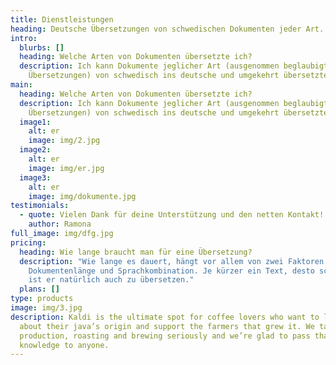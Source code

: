 ```yaml
---
title: Dienstleistungen
heading: Deutsche Übersetzungen von schwedischen Dokumenten jeder Art.
intro:
  blurbs: []
  heading: Welche Arten von Dokumenten übersetzte ich?
  description: Ich kann Dokumente jeglicher Art (ausgenommen beglaubigte
    Übersetzungen) von schwedisch ins deutsche und umgekehrt übersetzten.
main:
  heading: Welche Arten von Dokumenten übersetzte ich?
  description: Ich kann Dokumente jeglicher Art (ausgenommen beglaubigte
    Übersetzungen) von schwedisch ins deutsche und umgekehrt übersetzten.
  image1:
    alt: er
    image: img/2.jpg
  image2:
    alt: er
    image: img/er.jpg
  image3:
    alt: er
    image: img/dokumente.jpg
testimonials:
  - quote: Vielen Dank für deine Unterstützung und den netten Kontakt! Vi ses
    author: Ramona
full_image: img/dfg.jpg
pricing:
  heading: Wie lange braucht man für eine Übersetzung?
  description: "Wie lange es dauert, hängt vor allem von zwei Faktoren ab:
    Dokumentenlänge und Sprachkombination. Je kürzer ein Text, desto schneller
    ist er natürlich auch zu übersetzen."
  plans: []
type: products
image: img/3.jpg
description: Kaldi is the ultimate spot for coffee lovers who want to learn
  about their java’s origin and support the farmers that grew it. We take coffee
  production, roasting and brewing seriously and we’re glad to pass that
  knowledge to anyone.
---
```

